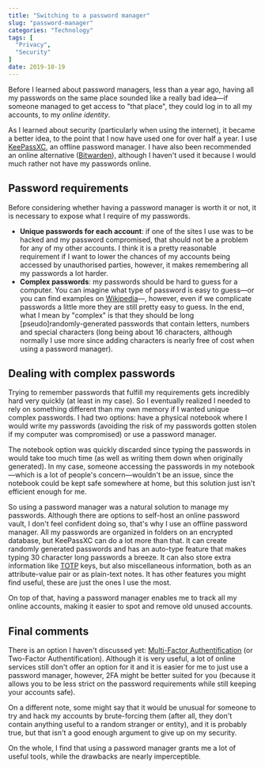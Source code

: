 ```yaml
---
title: "Switching to a password manager"
slug: "password-manager"
categories: "Technology"
tags: [
  "Privacy",
  "Security"
]
date: 2019-10-19
---
```


Before I learned about password managers, less than a year ago, having all my
passwords on the same place sounded like a really bad idea—if someone managed to
get access to "that place", they could log in to all my accounts, to my *online
identity*.

As I learned about security (particularly when using the internet), it became a
better idea, to the point that I now have used one for over half a year. I use
[KeePassXC][kp], an offline password manager. I have also been recommended an
online alternative ([Bitwarden][bw]), although I haven't used it because I would
much rather not have my passwords online.

## Password requirements

Before considering whether having a password manager is worth it or not, it is
necessary to expose what I require of my passwords.

- **Unique passwords for each account**: if one of the sites I use was to be
  hacked and my password compromised, that should not be a problem for any of
  my other accounts. I think it is a pretty reasonable requirement if I want to
  lower the chances of my accounts being accessed by unauthorised parties,
  however, it makes remembering all my passwords a lot harder.
- **Complex passwords**: my passwords should be hard to guess for a computer.
  You can imagine what type of password is easy to guess—or you can find
  examples on [Wikipedia][wp]—, however, even if we complicate passwords a
  little more they are still pretty easy to guess. In the end, what I mean by
  "complex" is that they should be long [pseudo]randomly-generated passwords
  that contain letters, numbers and special characters (long being about 16
  characters, although normally I use more since adding characters is nearly
  free of cost when using a password manager).

## Dealing with complex passwords

Trying to remember passwords that fulfill my requirements gets incredibly hard
very quickly (at least in my case). So I eventually realized I needed to rely on
something different than my own memory if I wanted unique complex passwords. I
had two options: have a physical notebook where I would write my passwords
(avoiding the risk of my passwords gotten stolen if my computer was compromised)
or use a password manager.

The notebook option was quickly discarded since typing the passwords in would
take too much time (as well as writing them down when originally generated). In
my case, someone accessing the passwords in my notebook—which is a lot of
people's concern—wouldn't be an issue, since the notebook could be kept safe
somewhere at home, but this solution just isn't efficient enough for me.

So using a password manager was a natural solution to manage my passwords.
Although there are options to self-host an online password vault, I don't feel
confident doing so, that's why I use an offline password manager. All my
passwords are organized in folders on an encrypted database, but KeePassXC can
do a lot more than that. It can create randomly generated passwords and has an
auto-type feature that makes typing 30 character long passwords a breeze. It can
also store extra information like [TOTP][totp] keys, but also miscellaneous
information, both as an attribute-value pair or as plain-text notes. It has
other features you might find useful, these are just the ones I use the most.

On top of that, having a password manager enables me to track all my online
accounts, making it easier to spot and remove old unused accounts.

## Final comments

There is an option I haven't discussed yet: [Multi-Factor Authentification][mfa]
(or Two-Factor Authentification). Although it is very useful, a lot of online
services still don't offer an option for it and it is easier for me to just use
a password manager, however, 2FA might be better suited for you (because it
allows you to be less strict on the password requirements while still keeping
your accounts safe).

On a different note, some might say that it would be unusual for someone to try
and hack my accounts by brute-forcing them (after all, they don't contain
anything useful to a random stranger or entity), and it is probably true, but
that isn't a good enough argument to give up on my security.

On the whole, I find that using a password manager grants me a lot of useful
tools, while the drawbacks are nearly imperceptible.


[kp]: <https://keepassxc.org/> "KeePassXC"
[bw]: <https://bitwarden.com/> "Bitwarden"
[wp]: <https://en.wikipedia.org/wiki/Password_strength#Examples_of_weak_passwords> "Examples of weak passwords — Wikipedia"
[totp]: <https://en.wikipedia.org/wiki/Time-based_One-time_Password_algorithm> "TOTP — Wikipedia"
[mfa]: <https://en.wikipedia.org/wiki/Multi-factor_authentication> "Multi-Factor Authentification — Wikipedia"
